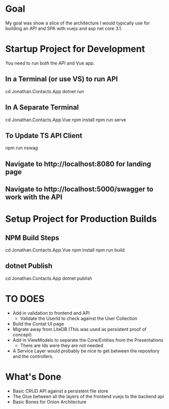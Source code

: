 # Goal
My goal was show a slice of the architecture I would typically use for building an API and SPA with vuejs and asp net core 3.1.

# Startup Project for Development
You need to run both the API and Vue app.

## In a Terminal (or use VS) to run API
cd Jonathan.Contacts.App
dotnet run

## In A Separate Terminal
cd Jonathan.Contacts.App.Vue
npm install
npm run serve

## To Update TS API Client
npm run nswag

## Navigate to http://localhost:8080 for landing page
## Navigate to http://localhost:5000/swagger to work with the API

# Setup Project for Production Builds

## NPM Build Steps
cd Jonathan.Contacts.App.Vue
npm install
npm run build

## dotnet Publish
cd Jonathan.Contacts.App
dotnet publish

# TO DOES

* Add in validation to frontend and API
    * Validate the UserId to check against the User Collection
* Build the Contat UI page
* Migrate away from LiteDB (This was used as persistent proof of concept)
* Add in ViewModels to separate the Core/Entities from the Presentations
    * There are Ids were they are not needed
* A Service Layer would probably be nice to get between the repository and the controllers.

# What's Done

* Basic CRUD API against a persistent file store
* The Glue between all the layers of the frontend vuejs to the backend api
* Basic Bones for Onion Architecture

